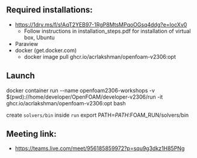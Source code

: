 
## Required installations:

* https://1drv.ms/f/s!AqT2YEB97-1RgP8MtsMPqoOGsq4ddg?e=IocXv0
  * Follow instructions in installation_steps.pdf for installation of virtual box, Ubuntu
* Paraview
* docker (get.docker.com)
  * docker image pull ghcr.io/acrlakshman/openfoam-v2306:opt

## Launch

docker container run --name openfoam2306-workshops -v $(pwd)://home/developer/OpenFOAM/developer-v2306/run -it ghcr.io/acrlakshman/openfoam-v2306:opt bash

create `solvers/bin` inside `run`
export PATH=$PATH:$FOAM_RUN/solvers/bin

## Meeting link:
* https://teams.live.com/meet/956185859972?p=squ9g3dkz1H85PNg
